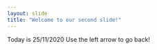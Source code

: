```yaml
---
layout: slide
title: "Welcome to our second slide!"
---
```

Today is 25/11/2020
Use the left arrow to go back!
